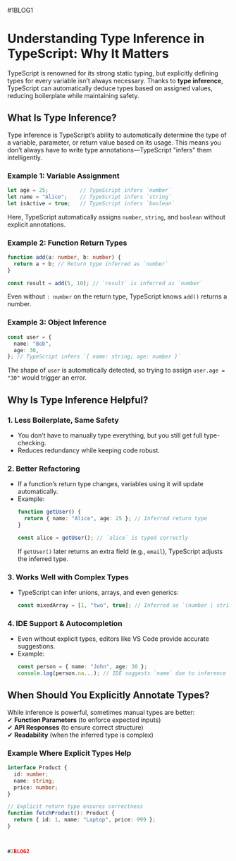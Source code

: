 #1BLOG1 


# **Understanding Type Inference in TypeScript: Why It Matters**  

TypeScript is renowned for its strong static typing, but explicitly defining types for every variable isn’t always necessary. Thanks to **type inference**, TypeScript can automatically deduce types based on assigned values, reducing boilerplate while maintaining safety.  

## **What Is Type Inference?**  
Type inference is TypeScript’s ability to automatically determine the type of a variable, parameter, or return value based on its usage. This means you don’t always have to write type annotations—TypeScript "infers" them intelligently.  

### **Example 1: Variable Assignment**  
```typescript
let age = 25;          // TypeScript infers `number`
let name = "Alice";    // TypeScript infers `string`
let isActive = true;   // TypeScript infers `boolean`
```  
Here, TypeScript automatically assigns `number`, `string`, and `boolean` without explicit annotations.  

### **Example 2: Function Return Types**  
```typescript
function add(a: number, b: number) {
  return a + b; // Return type inferred as `number`
}

const result = add(5, 10); // `result` is inferred as `number`
```  
Even without `: number` on the return type, TypeScript knows `add()` returns a number.  

### **Example 3: Object Inference**  
```typescript
const user = {
  name: "Bob",
  age: 30,
}; // TypeScript infers `{ name: string; age: number }`
```  
The shape of `user` is automatically detected, so trying to assign `user.age = "30"` would trigger an error.  

## **Why Is Type Inference Helpful?**  

### **1. Less Boilerplate, Same Safety**  
- You don’t have to manually type everything, but you still get full type-checking.  
- Reduces redundancy while keeping code robust.  

### **2. Better Refactoring**  
- If a function’s return type changes, variables using it will update automatically.  
- Example:  
  ```typescript
  function getUser() {
    return { name: "Alice", age: 25 }; // Inferred return type
  }

  const alice = getUser(); // `alice` is typed correctly
  ```  
  If `getUser()` later returns an extra field (e.g., `email`), TypeScript adjusts the inferred type.  

### **3. Works Well with Complex Types**  
- TypeScript can infer unions, arrays, and even generics:  
  ```typescript
  const mixedArray = [1, "two", true]; // Inferred as `(number | string | boolean)[]`
  ```  

### **4. IDE Support & Autocompletion**  
- Even without explicit types, editors like VS Code provide accurate suggestions.  
- Example:  
  ```typescript
  const person = { name: "John", age: 30 };
  console.log(person.na...); // IDE suggests `name` due to inference
  ```  

## **When Should You Explicitly Annotate Types?**  
While inference is powerful, sometimes manual types are better:  
✔ **Function Parameters** (to enforce expected inputs)  
✔ **API Responses** (to ensure correct structure)  
✔ **Readability** (when the inferred type is complex)  

### **Example Where Explicit Types Help**  
```typescript
interface Product {
  id: number;
  name: string;
  price: number;
}

// Explicit return type ensures correctness
function fetchProduct(): Product {
  return { id: 1, name: "Laptop", price: 999 };
}



#2BLOG2

